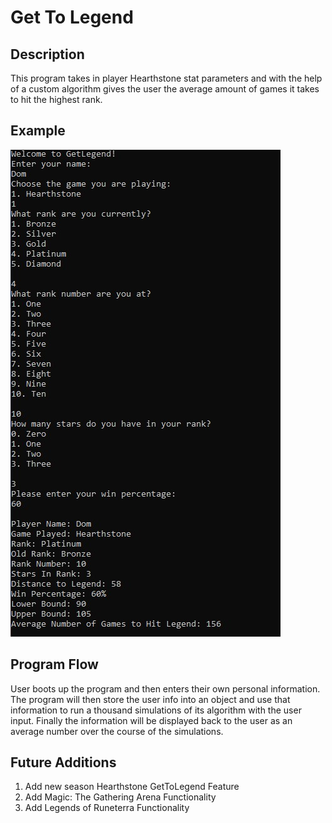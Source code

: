 # Get To Legend 

## Description	
This program takes in player Hearthstone stat parameters and with the help of a custom algorithm gives the user the average amount of games it takes to hit the highest rank. 
## Example

![alt text](/GetToLegend.jpg "Example Image")

## Program Flow
User boots up the program and then enters their own personal information. The program will then store the user info into an object and use that information to run a thousand simulations of its algorithm with the user input. Finally the information will be displayed back to the user as an average number over the course of the simulations.

## Future Additions

 1. Add new season Hearthstone GetToLegend Feature
 2. Add Magic: The Gathering Arena Functionality
 3. Add Legends of Runeterra Functionality
